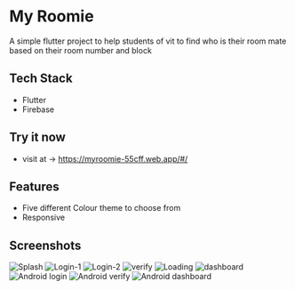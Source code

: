 # My Roomie

A simple flutter project to help students of vit to find who is their room mate based on their room number and block

## Tech Stack

* Flutter
* Firebase

## Try it now

* visit at -> https://myroomie-55cff.web.app/#/

## Features

* Five different Colour theme to choose from
* Responsive

## Screenshots
![Splash](https://user-images.githubusercontent.com/72617587/151704099-c11b5aab-2589-43f9-ba36-f82dc4a0d731.png)
![Login-1](https://user-images.githubusercontent.com/72617587/151704105-bfc02822-9763-4a49-bdbf-fc6ea3edd15e.png)
![Login-2](https://user-images.githubusercontent.com/72617587/151704109-b626a0b1-35ff-4d4e-a904-11e82feb9d7d.png)
![verify](https://user-images.githubusercontent.com/72617587/151704115-b347dd1d-682d-49fa-8d76-3adec9b975ef.png)
![Loading](https://user-images.githubusercontent.com/72617587/151704117-4b0a2322-8eb1-46f7-abc0-eeb1594c9617.png)
![dashboard](https://user-images.githubusercontent.com/72617587/151704120-c8657ddd-d209-4bb0-9494-0867f72e228b.png)
![Android login](https://user-images.githubusercontent.com/72617587/151704126-05367ba4-cd94-4230-9ff4-adba520cf403.png)
![Android verify](https://user-images.githubusercontent.com/72617587/151704130-bdc2f152-5e0d-4fa1-96bc-eb43f59bae97.png)
![Android dashboard](https://user-images.githubusercontent.com/72617587/151704138-a2e5777b-e712-4e06-b3c7-c3644dbbb00a.png)





